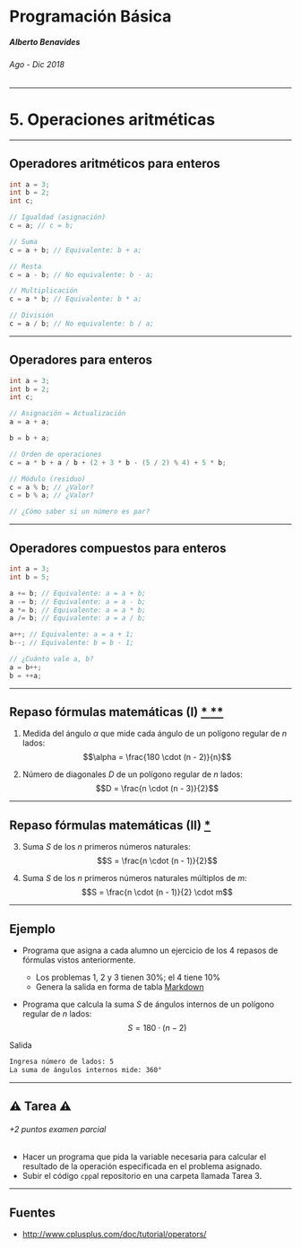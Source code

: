 <!-- $theme: default -->

Programación Básica
===

##### Alberto Benavides
###### Ago - Dic 2018

<!-- footer: Universidad Autónoma de Nuevo León | Facultad de Ciencias Físico Matemáticas | Multimedia y Animación Digital -->

---

# 5. Operaciones aritméticas

---

## Operadores aritméticos para enteros

```cpp
int a = 3;
int b = 2;
int c;

// Igualdad (asignación)
c = a; // c = b;

// Suma
c = a + b; // Equivalente: b + a;

// Resta
c = a - b; // No equivalente: b - a;

// Multiplicación
c = a * b; // Equivalente: b * a;

// División
c = a / b; // No equivalente: b / a;
```

---

## Operadores para enteros

```cpp
int a = 3;
int b = 2;
int c;

// Asignación = Actualización
a = a + a;

b = b + a;

// Orden de operaciones
c = a * b + a / b + (2 + 3 * b - (5 / 2) % 4) + 5 * b;

// Módulo (residuo)
c = a % b; // ¿Valor?
c = b % a; // ¿Valor?

// ¿Cómo saber si un número es par?
```

---

## Operadores compuestos para enteros

```cpp
int a = 3;
int b = 5;

a += b; // Equivalente: a = a + b;
a -= b; // Equivalente: a = a - b;
a *= b; // Equivalente: a = a * b;
a /= b; // Equivalente: a = a / b;

a++; // Equivalente: a = a + 1;
b--; // Equivalente: b = b - 1;

// ¿Cuánto vale a, b?
a = b++;
b = ++a;
```

---

## Repaso fórmulas matemáticas (I) [ * ](http://es.onlinemschool.com/math/formula/regular_polygon/) [ ** ](http://www.disfrutalasmatematicas.com/geometria/angulos-interiores-poligonos.html)

1. Medida del ángulo $\alpha$ que mide cada ángulo de un polígono regular de $n$ lados:
$$\alpha = \frac{180 \cdot (n - 2)}{n}$$

2. Número de diagonales $D$ de un polígono regular de $n$ lados:
$$D = \frac{n \cdot (n - 3)}{2}$$

---

## Repaso fórmulas matemáticas (II) [ * ](https://www.lasclasesdegonzalo.com/sumarnumeros)

3. Suma $S$ de los $n$ primeros números naturales:
$$S = \frac{n \cdot (n - 1)}{2}$$

4. Suma $S$ de los $n$ primeros números naturales múltiplos de $m$:
$$S = \frac{n \cdot (n - 1)}{2} \cdot m$$
---

## Ejemplo

* Programa que asigna a cada alumno un ejercicio de los 4 repasos de fórmulas vistos anteriormente.
	* Los problemas 1, 2 y 3 tienen 30%; el 4 tiene 10%
	* Genera la salida en forma de tabla [Markdown](https://github.com/adam-p/markdown-here/wiki/Markdown-Cheatsheet#tables)

* Programa que calcula la suma $S$ de ángulos internos de un polígono regular de $n$ lados:
$$S = 180 \cdot (n - 2)$$

Salida
```bash
Ingresa número de lados: 5
La suma de ángulos internos mide: 360°
```

---

## :warning: Tarea :warning:
###### +2 puntos examen parcial


* Hacer un programa que pida la variable necesaria para calcular el resultado de la operación especificada en el problema asignado.
* Subir el código `cpp`al repositorio en una carpeta llamada Tarea 3.

---

## Fuentes

* http://www.cplusplus.com/doc/tutorial/operators/
